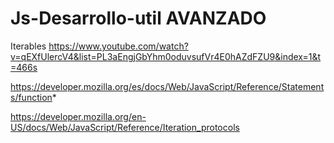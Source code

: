 # Js-Desarrollo-util AVANZADO

Iterables
https://www.youtube.com/watch?v=qEXfUlercV4&list=PL3aEngjGbYhm0oduvsufVr4E0hAZdFZU9&index=1&t=466s



 https://developer.mozilla.org/es/docs/Web/JavaScript/Reference/Statements/function*

 https://developer.mozilla.org/en-US/docs/Web/JavaScript/Reference/Iteration_protocols

 